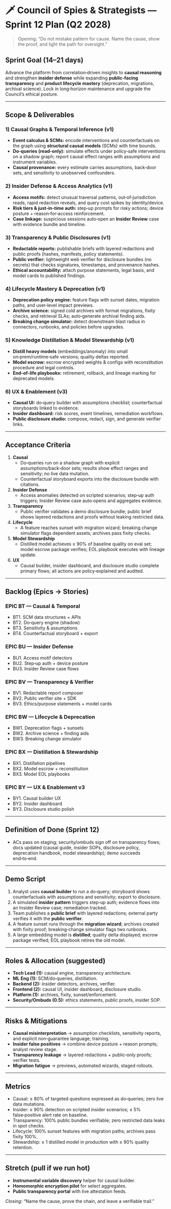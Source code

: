 # 🗡️ Council of Spies & Strategists — Sprint 12 Plan (Q2 2028)

> Opening: “Do not mistake pattern for cause. Name the cause, show the proof, and light the path for oversight.”

## Sprint Goal (14–21 days)
Advance the platform from correlation‑driven insights to **causal reasoning** and strengthen **insider defense** while expanding **public‑facing transparency** and **product lifecycle mastery** (deprecation, migrations, archival science). Lock in long‑horizon maintenance and upgrade the Council’s ethical posture.

---
## Scope & Deliverables

### 1) Causal Graphs & Temporal Inference (v1)
- **Event calculus & SCMs:** encode interventions and counterfactuals on the graph using **structural causal models** (SCMs) with time bounds.
- **Do‑queries (read‑only):** simulate effects under policy‑safe interventions on a shadow graph; report causal effect ranges with assumptions and instrument variables.
- **Causal provenance:** every estimate carries assumptions, back‑door sets, and sensitivity to unobserved confounders.

### 2) Insider Defense & Access Analytics (v1)
- **Access motifs:** detect unusual traversal patterns, out‑of‑jurisdiction reads, rapid redaction reveals, and query cost spikes by identity/device.
- **Risk tiers & just‑in‑time auth:** step‑up prompts for risky actions; device posture + reason‑for‑access reinforcement.
- **Case linkage:** suspicious sessions auto‑open an **Insider Review** case with evidence bundle and timeline.

### 3) Transparency & Public Disclosures (v1)
- **Redactable reports:** publishable briefs with layered redactions and public proofs (hashes, manifests, policy statements).
- **Public verifier:** lightweight web verifier for disclosure bundles (no secrets) that checks signatures, timestamps, and provenance hashes.
- **Ethical accountability:** attach purpose statements, legal basis, and model cards to published findings.

### 4) Lifecycle Mastery & Deprecation (v1)
- **Deprecation policy engine:** feature flags with sunset dates, migration paths, and user‑level impact previews.
- **Archive science:** signed cold archives with format migrations, fixity checks, and retrieval SLAs; auto‑generate archival finding aids.
- **Breaking change simulator:** detect downstream blast radius in connectors, runbooks, and policies before upgrades.

### 5) Knowledge Distillation & Model Stewardship (v1)
- **Distill heavy models** (embeddings/anomaly) into small on‑prem/runtime‑safe versions; quality deltas reported.
- **Model escrow:** escrow encrypted weights & configs with reconstitution procedure and legal controls.
- **End‑of‑life playbooks:** retirement, rollback, and lineage marking for deprecated models.

### 6) UX & Enablement (v3)
- **Causal UI:** do‑query builder with assumptions checklist; counterfactual storyboards linked to evidence.
- **Insider dashboard:** risk scores, event timelines, remediation workflows.
- **Public disclosure studio:** compose, redact, sign, and generate verifier links.

---
## Acceptance Criteria
1. **Causal**
   - Do‑queries run on a shadow graph with explicit assumptions/back‑door sets; results show effect ranges and sensitivity; no live data mutation.
   - Counterfactual storyboard exports into the disclosure bundle with citations.
2. **Insider Defense**
   - Access anomalies detected on scripted scenarios; step‑up auth triggers; Insider Review case auto‑opens and aggregates evidence.
3. **Transparency**
   - Public verifier validates a demo disclosure bundle; public brief shows layered redactions and proofs without leaking restricted data.
4. **Lifecycle**
   - A feature reaches sunset with migration wizard; breaking change simulator flags dependent assets; archives pass fixity checks.
5. **Model Stewardship**
   - Distilled model achieves ≥ 90% of baseline quality on eval set; model escrow package verifies; EOL playbook executes with lineage update.
6. **UX**
   - Causal builder, insider dashboard, and disclosure studio complete primary flows; all actions are policy‑explained and audited.

---
## Backlog (Epics → Stories)
### EPIC BT — Causal & Temporal
- BT1. SCM data structures + APIs
- BT2. Do‑query engine (shadow)
- BT3. Sensitivity & assumptions
- BT4. Counterfactual storyboard + export

### EPIC BU — Insider Defense
- BU1. Access motif detectors
- BU2. Step‑up auth + device posture
- BU3. Insider Review case flows

### EPIC BV — Transparency & Verifier
- BV1. Redactable report composer
- BV2. Public verifier site + SDK
- BV3. Ethics/purpose statements + model cards

### EPIC BW — Lifecycle & Deprecation
- BW1. Deprecation flags + sunsets
- BW2. Archive science + finding aids
- BW3. Breaking change simulator

### EPIC BX — Distillation & Stewardship
- BX1. Distillation pipelines
- BX2. Model escrow + reconstitution
- BX3. Model EOL playbooks

### EPIC BY — UX & Enablement v3
- BY1. Causal builder UX
- BY2. Insider dashboard
- BY3. Disclosure studio polish

---
## Definition of Done (Sprint 12)
- ACs pass on staging; security/ombuds sign off on transparency flows; docs updated (causal guide, insider SOPs, disclosure policy, deprecation handbook, model stewardship); demo succeeds end‑to‑end.

---
## Demo Script
1. Analyst uses **causal builder** to run a do‑query; storyboard shows counterfactuals with assumptions and sensitivity; export to disclosure.
2. A simulated **insider pattern** triggers step‑up auth; evidence flows into an Insider Review case; remediation tracked.
3. Team publishes a **public brief** with layered redactions; external party verifies it with the **public verifier**.
4. A feature sunset runs through the **migration wizard**; archives created with fixity proof; breaking‑change simulator flags two runbooks.
5. A large embedding model is **distilled**; quality delta displayed; escrow package verified; EOL playbook retires the old model.

---
## Roles & Allocation (suggested)
- **Tech Lead (1):** causal engine, transparency architecture.
- **ML Eng (1):** SCM/do‑queries, distillation.
- **Backend (2):** insider detectors, archives, verifier.
- **Frontend (2):** causal UI, insider dashboard, disclosure studio.
- **Platform (1):** archives, fixity, sunset/enforcement.
- **Security/Ombuds (0.5):** ethics statements, public proofs, insider SOP.

---
## Risks & Mitigations
- **Causal misinterpretation** → assumption checklists, sensitivity reports, and explicit non‑guarantee language; training.
- **Insider false positives** → combine device posture + reason prompts; analyst review stage.
- **Transparency leakage** → layered redactions + public‑only proofs; verifier tests.
- **Migration fatigue** → previews, automated wizards, staged rollouts.

---
## Metrics
- Causal: ≥ 80% of targeted questions expressed as do‑queries; zero live data mutations.
- Insider: ≥ 90% detection on scripted insider scenarios; ≤ 5% false‑positive alert rate on baseline.
- Transparency: 100% public bundles verifiable; zero restricted data leaks in spot checks.
- Lifecycle: 100% sunset features with migration paths; archives pass fixity 100%.
- Stewardship: ≥ 1 distilled model in production with ≥ 90% quality retention.

---
## Stretch (pull if we run hot)
- **Instrumental variable discovery** helper for causal builder.
- **Homomorphic encryption pilot** for select aggregates.
- **Public transparency portal** with live attestation feeds.

*Closing:* “Name the cause, prove the chain, and leave a verifiable trail.”